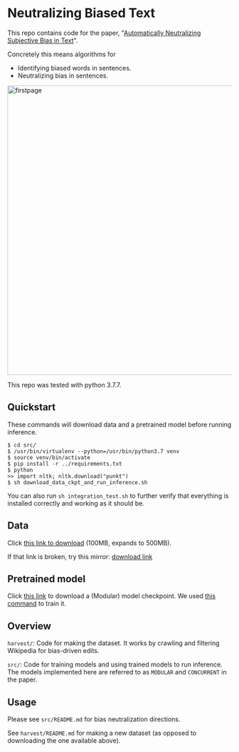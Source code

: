 # Neutralizing Biased Text

This repo contains code for the paper, "[Automatically Neutralizing Subjective Bias in Text](https://arxiv.org/abs/1911.09709)".

Concretely this means algorithms for
* Identifying biased words in sentences.
* Neutralizing bias in sentences.

<img src="firstpage.png" alt="firstpage" width="650"/>

This repo was tested with python 3.7.7. 

## Quickstart

These commands will download data and a pretrained model before running inference.
```
$ cd src/
$ /usr/bin/virtualenv --python=/usr/bin/python3.7 venv
$ source venv/bin/activate
$ pip install -r ../requirements.txt
$ python
>> import nltk; nltk.download("punkt")
$ sh download_data_ckpt_and_run_inference.sh
```

You can also run `sh integration_test.sh` to further verify that everything is installed correctly and working as it should be. 

## Data

Click [this link to download](http://bit.ly/bias-corpus) (100MB, expands to 500MB). 

If that link is broken, try this mirror: [download link](https://www.dropbox.com/s/qol3rmn0rq0dfhn/bias_data.zip?dl=0)


## Pretrained model
Click [this link](https://bit.ly/bias-model) to download a (Modular) model checkpoint. We used [this command](https://nlp.stanford.edu/projects/bias/train.sh) to train it. 


## Overview

`harvest/`: Code for making the dataset. It works by crawling and filtering Wikipedia for bias-driven edits.

`src/`: Code for training models and using trained models to run inference. The models implemented here are referred to as `MODULAR` and `CONCURRENT` in the paper.

## Usage

Please see `src/README.md` for bias neutralization directions.

See `harvest/README.md` for making a new dataset (as opposed to downloading the one available above). 




<!--




Our code-based is structured in the following format: 

* `harvest/`: Provides utilities for crawling Wikipedia articles and for generating a parallel dataset of biased-debiased sentences. Our data generation approach mirrors that proposed by Recasens et al. (https://nlp.stanford.edu/pubs/neutrality.pdf). A final version of our crawled dataset can be found at https://stanford.io/2Q8G3bX. The zip file containing the data is 100MB
and expands to 500MB. 
* `src/`: This folder provides the model architectures, and training procedures for both detecting bias and generating 'debiased' versions of text. It is sub-divided in the following manner: 
    + `src/tagging/`: Functionality for detecting bias in a given input sentence. The model architectures, which are based on BERT and use the huggingface implementation, can be found under model.py. Simple baselines we implement, such as logistic regression classifiers, are presented in baseline.py. The primary training loop can be found under train.py. Utilities used by both model.py and train.py can be found under util.py.  To spawn a basic training and evaluation run, you can call the following from the root directory: 

    ```bash
    python tagging/train.py --train <training dataset> --test <test dataset> --working_dir <dir> --train_batch_size <batch_size> --test_batch_size <batch_size>  --hidden_size <hidden_size> --debug_skip
    ```

    By default, the tagging module is trained to incorporate the linguistic features enumerated by Recasens et al. For more information on how we incorporate these features into our BERT architecture, we direct you to the accompanying conference publication. In general terms, Marta's features comprise 32 linguistic features that are extracted for each word in a given sentence. In the process of training our model, we combine the BERT based word representation for each word with the words' accompanying linguistic features. We specify different ways in which these two representations can be combined, namely via concatenation or addition. We also allow users to specify whether the lingusitic features should be conatenated at the top or bottom of a given word's BERT embedding. These settings and the default specifications can be found under 'src/shared/args.py'. In addition to Recasens features, we also enable user to learn a category embedding, in addition to individual word embeddings, that specify a latent representation of the category of the article from which the input was extracted. These categories are derived from a set of predetermined article categories specified by the Wikipedia foundation. In our paper, we show empirically that conditioning our bias detection system on the given type of input enables the system to more accurately find bias. Setting and default specifications for jointly learning category embeddings can also be accessed under 'src/shared/args.py'.

    + `src/seq2seq/`: Functionality for generating debiased versions of a given biased sentence. As in the tagging directory, the model.py directory establishes the model architectures we use 
    in order to generate a debiased version for a given biased sentence. The models we establish are variants of basic Seq-2-Seq networks, with varying attention implementations. We provide an additional architecture of a generative debiasing model under transformer_decoder.py that uses a transformer-based architecture as a decoding module. The training procedure can again be found under train.py. To spawn a basic training and evaluation run, you can call the following from the root directory: 

    ```bash
    python seq2seq/train.py --train <training dataset> --test <test dataset> --working_dir <dir> --max_seq_len <seq_size> --train_batch_size <batch_size>  --test_batch_size <batch_size>   --hidden_size  <hidden_size> --debug_skip
    ```

    + `src/joint/`: Combines together the bias detection and debiasing modules into one end-to-end model that can be trained, and evaluated jointly. As in the other modules, the joint model architecture is stored under model.py and the primary training loop can be found under train.py. To spawn a basic training and evaluation run of our joint end-to-end framework, you can call the following from the root directory: 

    ```bash
    python joint/train.py --train  <training dataset> --test <test dataset>  --extra_features_top --pre_enrich --activation_hidden --tagging_pretrain_epochs 1 --pretrain_epochs 4     --learning_rate 0.0003 --epochs 2 --hidden_size 10 --train_batch_size 4 --test_batch_size 4     --bert_full_embeddings --debias_weight 1.3 --freeze_tagger --token_softmax --sequence_softmax  --working_dir <dir>  --debug_skip
    ```

    + `src/lexicons/`: Lexicons of words and their associated linguistic properties, such as impliocations, hedges, and factives. We require these lexicons to derive the features used by Recasens. et al to detect bias. 

    + `src/shared/`: A set of utilities that are shared by both the bias detection and debias generation modules, such as an implementation of beam search. We also store, constants and arguments that are shared globally. Args.py stores the entire set of arguments that can be passed into any one of the modules, along with a default specification. 
    
    
-->

